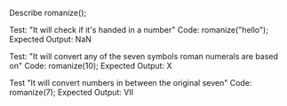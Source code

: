 Describe romanize();

Test: "It will check if it's handed in a number"
Code: romanize("hello");
Expected Output: NaN

Test: "It will convert any of the seven symbols roman numerals are based on"
Code: romanize(10);
Expected Output: X

Test "It will convert numbers in between the original seven"
Code: romanize(7);
Expected Output: VII